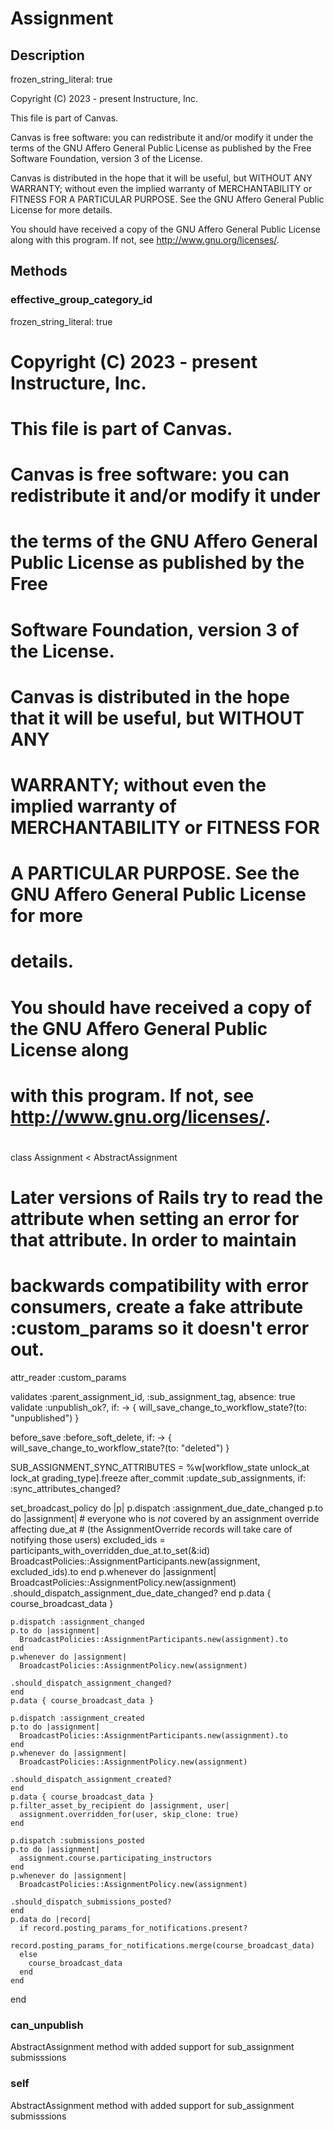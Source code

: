 # Assignment

## Description

frozen_string_literal: true

Copyright (C) 2023 - present Instructure, Inc.

This file is part of Canvas.

Canvas is free software: you can redistribute it and/or modify it under
the terms of the GNU Affero General Public License as published by the Free
Software Foundation, version 3 of the License.

Canvas is distributed in the hope that it will be useful, but WITHOUT ANY
WARRANTY; without even the implied warranty of MERCHANTABILITY or FITNESS FOR
A PARTICULAR PURPOSE. See the GNU Affero General Public License for more
details.

You should have received a copy of the GNU Affero General Public License along
with this program. If not, see <http://www.gnu.org/licenses/>.


## Methods

### effective_group_category_id

frozen_string_literal: true

#
# Copyright (C) 2023 - present Instructure, Inc.
#
# This file is part of Canvas.
#
# Canvas is free software: you can redistribute it and/or modify it under
# the terms of the GNU Affero General Public License as published by the Free
# Software Foundation, version 3 of the License.
#
# Canvas is distributed in the hope that it will be useful, but WITHOUT ANY
# WARRANTY; without even the implied warranty of MERCHANTABILITY or FITNESS FOR
# A PARTICULAR PURPOSE. See the GNU Affero General Public License for more
# details.
#
# You should have received a copy of the GNU Affero General Public License along
# with this program. If not, see <http://www.gnu.org/licenses/>.
#

class Assignment < AbstractAssignment
  # Later versions of Rails try to read the attribute when setting an error for that attribute. In order to maintain
  # backwards compatibility with error consumers, create a fake attribute :custom_params so it doesn't error out.
  attr_reader :custom_params

  validates :parent_assignment_id, :sub_assignment_tag, absence: true
  validate :unpublish_ok?, if: -> { will_save_change_to_workflow_state?(to: "unpublished") }

  before_save :before_soft_delete, if: -> { will_save_change_to_workflow_state?(to: "deleted") }

  SUB_ASSIGNMENT_SYNC_ATTRIBUTES = %w[workflow_state unlock_at lock_at grading_type].freeze
  after_commit :update_sub_assignments, if: :sync_attributes_changed?

  set_broadcast_policy do |p|
    p.dispatch :assignment_due_date_changed
    p.to do |assignment|
      # everyone who is _not_ covered by an assignment override affecting due_at
      # (the AssignmentOverride records will take care of notifying those users)
      excluded_ids = participants_with_overridden_due_at.to_set(&:id)
      BroadcastPolicies::AssignmentParticipants.new(assignment, excluded_ids).to
    end
    p.whenever do |assignment|
      BroadcastPolicies::AssignmentPolicy.new(assignment)
                                         .should_dispatch_assignment_due_date_changed?
    end
    p.data { course_broadcast_data }

    p.dispatch :assignment_changed
    p.to do |assignment|
      BroadcastPolicies::AssignmentParticipants.new(assignment).to
    end
    p.whenever do |assignment|
      BroadcastPolicies::AssignmentPolicy.new(assignment)
                                         .should_dispatch_assignment_changed?
    end
    p.data { course_broadcast_data }

    p.dispatch :assignment_created
    p.to do |assignment|
      BroadcastPolicies::AssignmentParticipants.new(assignment).to
    end
    p.whenever do |assignment|
      BroadcastPolicies::AssignmentPolicy.new(assignment)
                                         .should_dispatch_assignment_created?
    end
    p.data { course_broadcast_data }
    p.filter_asset_by_recipient do |assignment, user|
      assignment.overridden_for(user, skip_clone: true)
    end

    p.dispatch :submissions_posted
    p.to do |assignment|
      assignment.course.participating_instructors
    end
    p.whenever do |assignment|
      BroadcastPolicies::AssignmentPolicy.new(assignment)
                                         .should_dispatch_submissions_posted?
    end
    p.data do |record|
      if record.posting_params_for_notifications.present?
        record.posting_params_for_notifications.merge(course_broadcast_data)
      else
        course_broadcast_data
      end
    end
  end

### can_unpublish

AbstractAssignment method with added support for sub_assignment submisssions

### self

AbstractAssignment method with added support for sub_assignment submisssions

